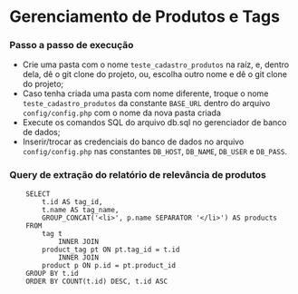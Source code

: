 <h1>
    Gerenciamento de Produtos e Tags
</h1>
<h3>Passo a passo de execução</h3>
<ul>
    <li>
        Crie uma pasta com o nome <code>teste_cadastro_produtos</code> na raíz, e, dentro dela, dê o git clone do projeto, ou, escolha outro nome e dê o git clone do projeto;
    </li>
    <li>
        Caso tenha criada uma pasta com nome diferente, troque o nome <code>teste_cadastro_produtos</code> da constante <code>BASE_URL</code> dentro do arquivo <code>config/config.php</code> com o nome da nova pasta criada
    </li>
    <li>
        Execute os comandos SQL do arquivo db.sql no gerenciador de banco de dados;
    </li>
    <li>
        Inserir/trocar as credenciais do banco de dados no arquivo <code>config/config.php</code> nas constantes 
        <code>DB_HOST</code>, <code>DB_NAME</code>, <code>DB_USER</code> e <code>DB_PASS</code>.
    </li>
</ul>

<h3>Query de extração do relatório de relevância de produtos</h3>

```
    SELECT 
        t.id AS tag_id,
        t.name AS tag_name,
        GROUP_CONCAT('<li>', p.name SEPARATOR '</li>') AS products
    FROM
        tag t
            INNER JOIN
        product_tag pt ON pt.tag_id = t.id
            INNER JOIN
        product p ON p.id = pt.product_id
    GROUP BY t.id
    ORDER BY COUNT(t.id) DESC, t.id ASC
```
